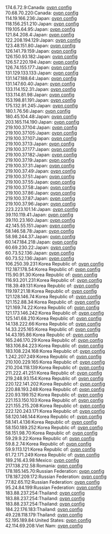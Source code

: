 174.6.72.9:Canada: [ovpn config](vpn/174_6_72_9.ovpn)  
70.68.70.220:Canada: [ovpn config](vpn/70_68_70_220.ovpn)  
114.19.166.236:Japan: [ovpn config](vpn/114_19_166_236.ovpn)  
118.156.251.210:Japan: [ovpn config](vpn/118_156_251_210.ovpn)  
119.105.64.95:Japan: [ovpn config](vpn/119_105_64_95.ovpn)  
121.84.208.4:Japan: [ovpn config](vpn/121_84_208_4.ovpn)  
122.208.194.129:Japan: [ovpn config](vpn/122_208_194_129.ovpn)  
123.48.151.80:Japan: [ovpn config](vpn/123_48_151_80.ovpn)  
126.141.79.159:Japan: [ovpn config](vpn/126_141_79_159.ovpn)  
126.150.93.182:Japan: [ovpn config](vpn/126_150_93_182.ovpn)  
126.57.220.194:Japan: [ovpn config](vpn/126_57_220_194.ovpn)  
126.74.155.177:Japan: [ovpn config](vpn/126_74_155_177.ovpn)  
131.129.133.133:Japan: [ovpn config](vpn/131_129_133_133.ovpn)  
131.147.188.64:Japan: [ovpn config](vpn/131_147_188_64.ovpn)  
131.147.60.40:Japan: [ovpn config](vpn/131_147_60_40.ovpn)  
133.114.152.31:Japan: [ovpn config](vpn/133_114_152_31.ovpn)  
133.114.81.98:Japan: [ovpn config](vpn/133_114_81_98.ovpn)  
153.198.81.191:Japan: [ovpn config](vpn/153_198_81_191.ovpn)  
175.132.91.245:Japan: [ovpn config](vpn/175_132_91_245.ovpn)  
180.1.76.56:Japan: [ovpn config](vpn/180_1_76_56.ovpn)  
180.45.104.48:Japan: [ovpn config](vpn/180_45_104_48.ovpn)  
203.165.114.190:Japan: [ovpn config](vpn/203_165_114_190.ovpn)  
219.100.37.104:Japan: [ovpn config](vpn/219_100_37_104.ovpn)  
219.100.37.105:Japan: [ovpn config](vpn/219_100_37_105.ovpn)  
219.100.37.107:Japan: [ovpn config](vpn/219_100_37_107.ovpn)  
219.100.37.13:Japan: [ovpn config](vpn/219_100_37_13.ovpn)  
219.100.37.177:Japan: [ovpn config](vpn/219_100_37_177.ovpn)  
219.100.37.182:Japan: [ovpn config](vpn/219_100_37_182.ovpn)  
219.100.37.19:Japan: [ovpn config](vpn/219_100_37_19.ovpn)  
219.100.37.31:Japan: [ovpn config](vpn/219_100_37_31.ovpn)  
219.100.37.49:Japan: [ovpn config](vpn/219_100_37_49.ovpn)  
219.100.37.51:Japan: [ovpn config](vpn/219_100_37_51.ovpn)  
219.100.37.55:Japan: [ovpn config](vpn/219_100_37_55.ovpn)  
219.100.37.58:Japan: [ovpn config](vpn/219_100_37_58.ovpn)  
219.100.37.86:Japan: [ovpn config](vpn/219_100_37_86.ovpn)  
219.100.37.87:Japan: [ovpn config](vpn/219_100_37_87.ovpn)  
219.100.37.96:Japan: [ovpn config](vpn/219_100_37_96.ovpn)  
223.223.101.14:Japan: [ovpn config](vpn/223_223_101_14.ovpn)  
39.110.119.41:Japan: [ovpn config](vpn/39_110_119_41.ovpn)  
39.110.23.160:Japan: [ovpn config](vpn/39_110_23_160.ovpn)  
42.145.55.151:Japan: [ovpn config](vpn/42_145_55_151.ovpn)  
58.146.58.78:Japan: [ovpn config](vpn/58_146_58_78.ovpn)  
58.98.244.37:Japan: [ovpn config](vpn/58_98_244_37.ovpn)  
60.147.184.218:Japan: [ovpn config](vpn/60_147_184_218.ovpn)  
60.69.230.22:Japan: [ovpn config](vpn/60_69_230_22.ovpn)  
60.73.52.136:Japan: [ovpn config](vpn/60_73_52_136.ovpn)  
60.73.52.136:Japan: [ovpn config](vpn/60_73_52_136.ovpn)  
106.250.39.231:Korea Republic of: [ovpn config](vpn/106_250_39_231.ovpn)  
112.187.178.54:Korea Republic of: [ovpn config](vpn/112_187_178_54.ovpn)  
115.90.91.30:Korea Republic of: [ovpn config](vpn/115_90_91_30.ovpn)  
116.93.201.231:Korea Republic of: [ovpn config](vpn/116_93_201_231.ovpn)  
118.39.49.131:Korea Republic of: [ovpn config](vpn/118_39_49_131.ovpn)  
119.197.21.18:Korea Republic of: [ovpn config](vpn/119_197_21_18.ovpn)  
121.128.146.74:Korea Republic of: [ovpn config](vpn/121_128_146_74.ovpn)  
121.152.88.34:Korea Republic of: [ovpn config](vpn/121_152_88_34.ovpn)  
121.169.74.22:Korea Republic of: [ovpn config](vpn/121_169_74_22.ovpn)  
121.173.146.242:Korea Republic of: [ovpn config](vpn/121_173_146_242.ovpn)  
125.141.68.210:Korea Republic of: [ovpn config](vpn/125_141_68_210.ovpn)  
14.138.222.66:Korea Republic of: [ovpn config](vpn/14_138_222_66.ovpn)  
14.33.225.165:Korea Republic of: [ovpn config](vpn/14_33_225_165.ovpn)  
14.43.195.86:Korea Republic of: [ovpn config](vpn/14_43_195_86.ovpn)  
165.246.170.29:Korea Republic of: [ovpn config](vpn/165_246_170_29.ovpn)  
183.106.84.223:Korea Republic of: [ovpn config](vpn/183_106_84_223.ovpn)  
183.108.224.168:Korea Republic of: [ovpn config](vpn/183_108_224_168.ovpn)  
1.242.207.249:Korea Republic of: [ovpn config](vpn/1_242_207_249.ovpn)  
210.100.229.165:Korea Republic of: [ovpn config](vpn/210_100_229_165.ovpn)  
210.204.118.139:Korea Republic of: [ovpn config](vpn/210_204_118_139.ovpn)  
211.222.41.251:Korea Republic of: [ovpn config](vpn/211_222_41_251.ovpn)  
219.248.93.154:Korea Republic of: [ovpn config](vpn/219_248_93_154.ovpn)  
220.122.141.202:Korea Republic of: [ovpn config](vpn/220_122_141_202.ovpn)  
220.88.193.248:Korea Republic of: [ovpn config](vpn/220_88_193_248.ovpn)  
220.93.199.152:Korea Republic of: [ovpn config](vpn/220_93_199_152.ovpn)  
221.153.150.103:Korea Republic of: [ovpn config](vpn/221_153_150_103.ovpn)  
221.155.215.208:Korea Republic of: [ovpn config](vpn/221_155_215_208.ovpn)  
222.120.243.171:Korea Republic of: [ovpn config](vpn/222_120_243_171.ovpn)  
58.120.146.144:Korea Republic of: [ovpn config](vpn/58_120_146_144.ovpn)  
58.141.4.136:Korea Republic of: [ovpn config](vpn/58_141_4_136.ovpn)  
58.150.189.252:Korea Republic of: [ovpn config](vpn/58_150_189_252.ovpn)  
58.151.98.70:Korea Republic of: [ovpn config](vpn/58_151_98_70.ovpn)  
59.29.9.22:Korea Republic of: [ovpn config](vpn/59_29_9_22.ovpn)  
59.8.2.74:Korea Republic of: [ovpn config](vpn/59_8_2_74.ovpn)  
59.9.113.121:Korea Republic of: [ovpn config](vpn/59_9_113_121.ovpn)  
61.72.171.249:Korea Republic of: [ovpn config](vpn/61_72_171_249.ovpn)  
189.216.43.98:Mexico: [ovpn config](vpn/189_216_43_98.ovpn)  
217.138.212.58:Romania: [ovpn config](vpn/217_138_212_58.ovpn)  
178.185.145.70:Russian Federation: [ovpn config](vpn/178_185_145_70.ovpn)  
178.187.209.172:Russian Federation: [ovpn config](vpn/178_187_209_172.ovpn)  
77.82.65.112:Russian Federation: [ovpn config](vpn/77_82_65_112.ovpn)  
95.24.84.199:Russian Federation: [ovpn config](vpn/95_24_84_199.ovpn)  
183.88.237.254:Thailand: [ovpn config](vpn/183_88_237_254.ovpn)  
183.88.237.254:Thailand: [ovpn config](vpn/183_88_237_254.ovpn)  
183.88.237.254:Thailand: [ovpn config](vpn/183_88_237_254.ovpn)  
184.22.176.183:Thailand: [ovpn config](vpn/184_22_176_183.ovpn)  
49.228.118.179:Thailand: [ovpn config](vpn/49_228_118_179.ovpn)  
52.195.189.84:United States: [ovpn config](vpn/52_195_189_84.ovpn)  
42.114.69.208:Viet Nam: [ovpn config](vpn/42_114_69_208.ovpn)  
